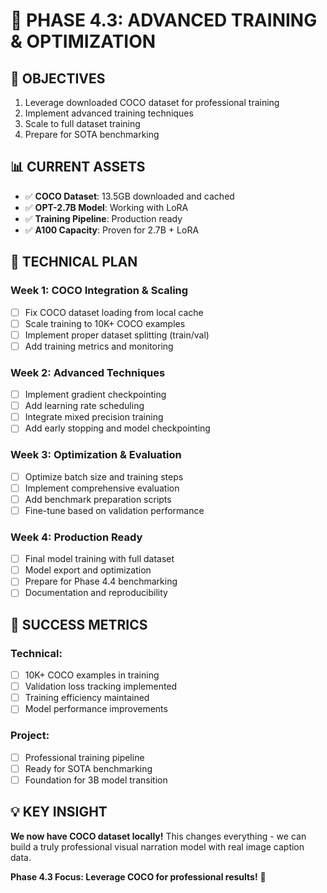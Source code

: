 # 🚀 PHASE 4.3: ADVANCED TRAINING & OPTIMIZATION

## 🎯 OBJECTIVES
1. Leverage downloaded COCO dataset for professional training
2. Implement advanced training techniques
3. Scale to full dataset training
4. Prepare for SOTA benchmarking

## 📊 CURRENT ASSETS
- ✅ **COCO Dataset**: 13.5GB downloaded and cached
- ✅ **OPT-2.7B Model**: Working with LoRA
- ✅ **Training Pipeline**: Production ready
- ✅ **A100 Capacity**: Proven for 2.7B + LoRA

## 🔧 TECHNICAL PLAN

### Week 1: COCO Integration & Scaling
- [ ] Fix COCO dataset loading from local cache
- [ ] Scale training to 10K+ COCO examples
- [ ] Implement proper dataset splitting (train/val)
- [ ] Add training metrics and monitoring

### Week 2: Advanced Techniques
- [ ] Implement gradient checkpointing
- [ ] Add learning rate scheduling
- [ ] Integrate mixed precision training
- [ ] Add early stopping and model checkpointing

### Week 3: Optimization & Evaluation
- [ ] Optimize batch size and training steps
- [ ] Implement comprehensive evaluation
- [ ] Add benchmark preparation scripts
- [ ] Fine-tune based on validation performance

### Week 4: Production Ready
- [ ] Final model training with full dataset
- [ ] Model export and optimization
- [ ] Prepare for Phase 4.4 benchmarking
- [ ] Documentation and reproducibility

## 🚀 SUCCESS METRICS

### Technical:
- [ ] 10K+ COCO examples in training
- [ ] Validation loss tracking implemented
- [ ] Training efficiency maintained
- [ ] Model performance improvements

### Project:
- [ ] Professional training pipeline
- [ ] Ready for SOTA benchmarking
- [ ] Foundation for 3B model transition

## 💡 KEY INSIGHT
**We now have COCO dataset locally!** This changes everything - we can build a truly professional visual narration model with real image caption data.

**Phase 4.3 Focus: Leverage COCO for professional results!** 🚀
